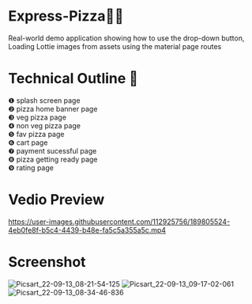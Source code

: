 # Express-Pizza🍕🚚
Real-world demo application showing how to use the drop-down button, Loading Lottie images from assets using the material page routes
# Technical Outline 📕
❶ splash screen page\
❷ pizza home banner page\
❸ veg pizza page\
❹ non veg pizza page\
❺ fav pizza page\
❻ cart page\
❼ payment sucessful page\
❽ pizza getting ready page\
❾ rating page 
# Vedio Preview
https://user-images.githubusercontent.com/112925756/189805524-4eb0fe8f-b5c4-4439-b48e-fa5c5a355a5c.mp4
# Screenshot
![Picsart_22-09-13_08-21-54-125](https://user-images.githubusercontent.com/112925756/189799170-89be050c-f47e-4867-a645-0f4a070a4e5e.jpg)
![Picsart_22-09-13_09-17-02-061](https://user-images.githubusercontent.com/112925756/189803267-08d29855-ab72-439e-836c-43470dd78669.jpg)
![Picsart_22-09-13_08-34-46-836](https://user-images.githubusercontent.com/112925756/189803408-616a9f8a-61be-462f-91d3-5f99d826bc41.jpg)





